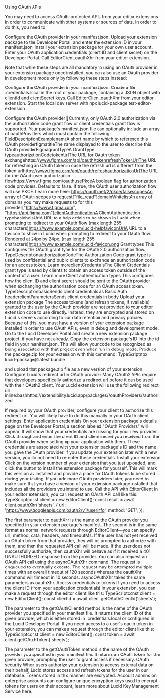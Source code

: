  Using OAuth APIs















You may need to access OAuth-protected APIs from your editor extensions in order to communicate with other systems or sources of data. In order to do this, you need to:

Configure the OAuth provider in your manifest.json.
Upload your extension package to the Developer Portal, and enter the extension ID in your manifest.json.
Install your extension package for your own user account.
Enter your OAuth application credentials (client ID and client secret) on the Developer Portal.
Call EditorClient.oauthXhr from your editor extension.

Note that while these steps are all mandatory to using an OAuth provider in your extension package once installed, you can also use an OAuth provider in development mode only by following these steps instead:

Configure the OAuth provider in your manifest.json.
Create a file <providerName>.credentials.local in the root of your package, containing a JSON object with clientId and clientSecret keys.
Call EditorClient.oauthXhr from your editor extension.
Start the local dev server with npx lucid-package test-editor-extension <extensionName>.

Configure the OAuth provider
📘Currently, only OAuth 2.0 authorization via the authorization code grant flow or client credentials grant flow is supported.
Your package's manifest.json file can optionally include an array of oauthProviders which must contain the following:
FieldDescriptionExamplenameA short name by which to reference this OAuth providerfigmatitleThe name displayed to the user to describe this OAuth providerFigmagrantTypeA GrantType typeauthorizationCodetokenUrlThe URL for OAuth token exchangehttps://www.figma.com/api/oauth/tokenrefreshTokenUrlThe URL for refreshing an OAuth token in case the refresh url is different from the token urlhttps://www.figma.com/api/oauth/refreshauthorizationUrlThe URL for the OAuth user authorization flowhttps://www.figma.com/oauthusePkceA boolean flag for authorization code providers. Defaults to false. If true, the OAuth user authorization flow will use PKCE. Learn more here: https://oauth.net/2/pkce/falsescopesAn array of OAuth scopes to request["file_read"]domainWhitelistAn array of domains you may make requests to for this provider["https://www.figma.com", "https://api.figma.com"]clientAuthenticationA ClientAuthentication typebasichelpUrlA URL to a help article to be shown in Lucid when prompting to redirect to your OAuth flow (max length 255 characters)https://www.example.com/lucid-helpfaviconUrlA URL to a favicon to show in Lucid when prompting to redirect to your OAuth flow. Rendered at 24px by 24px. (max length 255 characters)https://www.example.com/lucid-favicon.png
Grant types
This configures the OAuth grant type for the OAuth 2.0 authorization flow.
TypeDescriptionauthorizationCodeThe Authorization Code grant type is used by confidential and public clients to exchange an authorization code for an access token. Learn moreclientCredentialsThe Client Credentials grant type is used by clients to obtain an access token outside of the context of a user. Learn more
Client authentication types
This configures how the client ID and client secret should be sent to the OAuth provider when exchanging the authorization code for an OAuth access token.
TypeDescriptionbasicSends client credentials as Basic Auth headerclientParametersSends client credentials in body
Upload your extension package
The access tokens (and refresh tokens, if available) granted to the user by the OAuth provider are not provided to your editor extension code to use directly. Instead, they are encrypted and stored on Lucid's servers according to our data retention and privacy policies.
Because of this, you must have a version of your extension package installed in order to use OAuth APIs, even in debug and development mode.
Go to the Lucid Developer Portal and create a new extension package project, if you have not already. Copy the extension package's ID into the id field in your manifest.json. This will allow your code to be recognized as being associated with that project even when run in debug mode.
Produce the package.zip for your extension with this command:
TypeScriptnpx lucid-package@latest bundle

and upload that package.zip file as a new version of your extension.
Configure Lucid's redirect url in OAuth provider
Many OAuth2 APIs require that developers specifically authorize a redirect url before it can be used with their OAuth2 client. Your Lucid extension will use the following redirect url:
inline:bashhttps://extensibility.lucid.app/packages/<packageId>/oauthProviders/<oauthProviderName>/authorized

If required by your OAuth provider, configure your client to authorize this redirect url. You will likely have to do this manually in your OAuth client settings.
Enter application credentials
On your extension package's details page on the Developer Portal, a section labeled "OAuth Providers" will appear. It will show that your credentials are missing for your new provider. Click through and enter the client ID and client secret you received from the OAuth provider when setting up your application with them.
These credentials are associated with your extension package's ID and the name you gave the OAuth provider. If you update your extension later with a new version, you do not need to re-enter these credentials.
Install your extension
Click on the version number of your extension that you just uploaded, and click the button to install the extension package for yourself. This will mark this version as installed and provide a place for OAuth tokens to be stored during your testing.
If you add more OAuth providers later, you need to make sure that you have a version of your extension package installed that includes all the providers you intend to use.
Call the API with EditorClient
In your editor extension, you can request an OAuth API call like this:
TypeScriptconst client = new EditorClient();
const result = await client.oauthXhr('sheets', {
    url: 'https://www.googleapis.com/oauth2/v1/userinfo',
    method: 'GET',
});

The first parameter to oauthXhr is the name of the OAuth provider you specified in your extension package's manifest. The second is in the same format as normal network requests through EditorClient—you can specify url, method, data, headers, and timeoutMs.
If the user has not yet received an OAuth token from that provider, they will be prompted to authorize with them, and then the requested API call will be made. If the user does not successfully authorize, then oauthXhr will behave as if it received a 401 UNAUTHORIZED response from the provider.
You can also request an OAuth API call using the asyncOAuthXhr command. The request is enqueued to eventually execute. The request may be attempted multiple times with an overall timeout of 120 seconds whereas the oauthXhr command will timeout in 10 seconds. asyncOAuthXhr takes the same parameters as oauthXhr.
Access credentials or tokens
If you need to access the client ID (from your application credentials) in your extension, you can make a request through the editor client like this:
TypeScriptconst client = new EditorClient();
const clientId = await client.getOAuthClientId('sheets');

The parameter to the getOAuthClientId method is the name of the OAuth provider you specified in your manifest file. It returns the client ID of the given provider, which is either stored in <providerName>.credentials.local or configured in the Lucid Developer Portal.
If you need access to a user's oauth token in your extension, you can make a request through the editor client like this:
TypeScriptconst client = new EditorClient();
const token = await client.getOAuthToken('sheets');

The parameter to the getOAuthToken method is the name of the OAuth provider you specified in your manifest file. It returns an OAuth token for the given provider, prompting the user to grant access if necessary.
OAuth security
When users authorize your extension to access external data on their behalf, Lucid stores access and refresh tokens for the user in our database. Tokens stored in this manner are encrypted. Account admins on enterprise accounts can configure unique encryption keys used to encrypt tokens for users on their account, learn more about Lucid Key Management Service here.